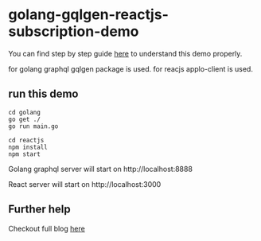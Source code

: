 # golang-gqlgen-reactjs-subscription-demo

You can find step by step guide [here](https://www.logisticinfotech.com/blog/easiest-demo-to-learn-redux-in-reactjs-with-code-example/) to understand this demo properly.

for golang graphql gqlgen package is used.
for reacjs applo-client is used.

## run this demo
```
cd golang
go get ./
go run main.go

cd reactjs
npm install
npm start

```

Golang graphql server will start on
http://localhost:8888

React server will start on
http://localhost:3000



## Further help

Checkout full blog [here](https://www.logisticinfotech.com/blog/easiest-demo-to-learn-redux-in-reactjs-with-code-example/)
